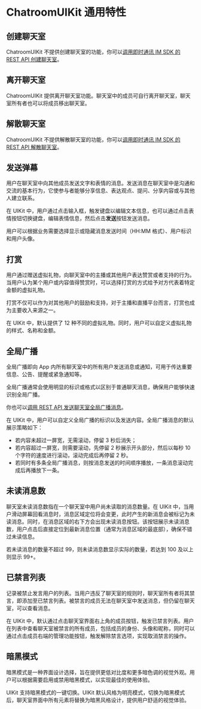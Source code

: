# ChatroomUIKit 通用特性

<Toc />

## 创建聊天室  

ChatroomUIKit 不提供创建聊天室的功能，你可以[调用即时通讯 IM SDK 的 REST API 创建聊天室](/document/server-side/chatroom.html#创建聊天室)。

<ImageGallery>
  <ImageItem src="/images/uikit/chatroomfeature/chatroom_create.png" title="聊天室创建" />
</ImageGallery>

## 离开聊天室

ChatroomUIKit 提供离开聊天室功能。聊天室中的成员可自行离开聊天室，聊天室所有者也可以将成员移出聊天室。

<ImageGallery>
  <ImageItem src="/images/uikit/chatroomfeature/chatroom_create.png" title="聊天室创建" />
  <ImageItem src="/images/uikit/chatroomfeature/chatroom_destroy.png" title="聊天室销毁" />
</ImageGallery>


## 解散聊天室

ChatroomUIKit 不提供解散聊天室的功能，你可以[调用即时通讯 IM SDK 的 REST API 解散聊天室](/document/server-side/chatroom.html#解散聊天室)。

<ImageGallery>
  <ImageItem src="/images/uikit/chatroomfeature/chatroom_destroy.png" title="解散聊天室" />
</ImageGallery>

## 发送弹幕

用户在聊天室中向其他成员发送文字和表情的消息。发送消息在聊天室中是沟通和交流的基本行为，它使参与者能够分享信息、表达观点、提问、分享内容或与其他人建立联系。

在 UIKit 中，用户通过点击输入框，触发键盘以编辑文本信息，也可以通过点击表情按钮切换键盘，编辑表情信息，然后点击**发送**按钮发送消息。

用户可以根据业务需要选择显示或隐藏消息发送时间（HH:MM 格式）、用户标识和用户头像。

<ImageGallery>
  <ImageItem src="/images/uikit/chatroomfeature/barrage_send.png" title="发送弹幕" />
</ImageGallery>

## 打赏

用户通过赠送虚拟礼物，向聊天室中的主播或其他用户表达赞赏或者支持的行为。当用户认为某个用户或内容值得赞赏时，可以选择打赏的方式给予对方代表着特定金额的虚拟礼物。

打赏不仅可以作为对其他用户的鼓励和支持，对于主播和直播平台而言，打赏也成为主要收入来源之一。

在 UIKit 中，默认提供了 12 种不同的虚拟礼物。同时，用户可以自定义虚拟礼物的样式、名称和金额。

<ImageGallery>
  <ImageItem src="/images/uikit/chatroomfeature/gift.png " title="打赏" />
</ImageGallery>

## 全局广播

全局广播即向 App 内所有聊天室中的所有用户发送消息或通知，可用于传达重要信息、公告、提醒或紧急通知等。

全局广播通常会使用明显的标识或格式以区别于普通聊天消息，确保用户能够快速识别全局广播。

你也可以[调用 REST API 发送聊天室全局广播消息](/document/server-side/message_chatroom.html#发送聊天室全局广播消息)。

在 UIKit 中，用户可以自定义全局广播的标识以及发送内容。全局广播消息的默认展示策略如下：

- 若内容未超过一屏宽，无需滚动，停留 3 秒后消失； 
- 若内容超过一屏宽，则需要滚动，先停留 2 秒展示开头部分，然后以每秒 10 个字符的速度进行滚动，滚动完成后再停留 2 秒。
- 若同时有多条全局广播消息，则按消息发送的时间顺序播放，一条消息滚动完成后再播放下一条。

<ImageGallery>
  <ImageItem src="/images/uikit/chatroomfeature/global_broadcast.png" title="全局广播" />
</ImageGallery>

## 未读消息数

聊天室未读消息数指在一个聊天室中用户尚未读取的消息数量。在 UIKit 中，当用户滑动屏幕回看消息时，消息区域定位将会变更，此时产生的新消息会被标记为未读消息。同时，在消息区域的右下方会出现未读消息按钮。该按钮展示未读消息数，用户点击后直接定位到最新消息位置（通常为消息区域的最底部），确保不错过未读信息。

若未读消息的数量不超过 99，则未读消息数显示实际的数量，若达到 100 及以上则显示 99+。

<ImageGallery>
  <ImageItem src="/images/uikit/chatroomfeature/message_unread.png" title="未读消息数" />
</ImageGallery>

## 已禁言列表

记录被禁止发言用户的列表。当用户违反了聊天室的规则时，聊天室所有者将其禁言，即添加至已禁言列表。被禁言的成员无法在聊天室中发送消息，但仍留在聊天室，可以查看消息。

在 UIKit 中，默认通过点击聊天室界面右上角的成员按钮，触发已禁言列表。用户在列表中查看聊天室被禁言的所有成员，包括成员的身份、头像和昵称，同时可以通过点击成员右端的管理功能按钮，触发解除禁言选项，实现取消禁言的操作。

<ImageGallery>
  <ImageItem src="/images/uikit/chatroomfeature/mute_list.png" title="已禁言列表" />
</ImageGallery>


## 暗黑模式

暗黑模式是一种界面设计选择，旨在提供更低对比度和更多暗色调的视觉外观。用户可以根据需要启用或禁用暗黑模式，以实现最佳的使用体验。

UIKit 支持暗黑模式的一键切换。UIKit 默认风格为明亮模式，切换为暗黑模式后，聊天室界面中所有元素将替换为暗黑风格设计，提供用户舒适的视觉体验。

<ImageGallery>
  <ImageItem src="/images/uikit/chatroomfeature/dark_mode.png" title="暗黑模式" />
</ImageGallery>





